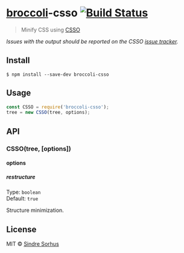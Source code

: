 # [broccoli](https://github.com/joliss/broccoli)-csso [![Build Status](https://travis-ci.org/sindresorhus/broccoli-csso.svg?branch=master)](https://travis-ci.org/sindresorhus/broccoli-csso)

> Minify CSS using [CSSO](https://github.com/css/csso)

*Issues with the output should be reported on the CSSO [issue tracker](https://github.com/css/csso/issues).*


## Install

```
$ npm install --save-dev broccoli-csso
```


## Usage

```js
const CSSO = require('broccoli-csso');
tree = new CSSO(tree, options);
```


## API

### CSSO(tree, [options])

#### options

##### restructure

Type: `boolean`<br>
Default: `true`

Structure minimization.


## License

MIT © [Sindre Sorhus](https://sindresorhus.com)
